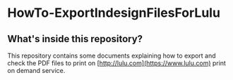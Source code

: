 # HowTo-ExportIndesignFilesForLulu

## What's inside this repository?

This repository contains some documents explaining how to export and check the PDF files to print on [http://lulu.com](https://www.lulu.com)
 print on demand service.
